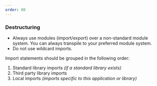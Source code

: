 ```yaml
---
order: 80
---
```


### Destructuring

* Always use modules (import/export) over a non-standard module system. You can always transpile to your preferred module system.
* Do not use wildcard imports.

Import statements should be grouped in the following order:
1. Standard library imports _(if a standard library exists)_
2. Third party library imports
3. Local imports _(imports specific to this application or library)_